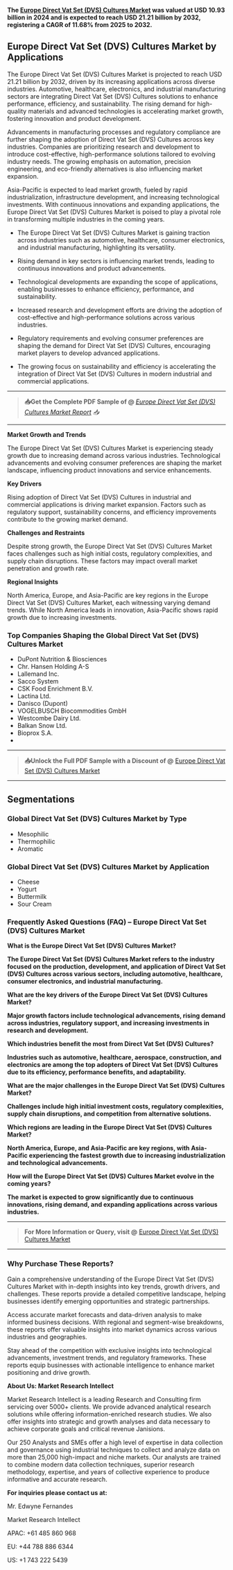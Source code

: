 <p><strong>The <a href="https://www.marketresearchintellect.com/download-sample/?rid=946229&amp;utm_source=Pulse-April-Europe&amp;utm_medium=852">Europe Direct Vat Set (DVS) Cultures Market</a> was valued at USD 10.93 billion in 2024 and is expected to reach USD 21.21 billion by 2032, registering a CAGR of 11.68% from 2025 to 2032.</strong></p><h2>Europe Direct Vat Set (DVS) Cultures Market by Applications&nbsp;</h2><p><p>The Europe Direct Vat Set (DVS) Cultures Market is projected to reach USD 21.21 billion by 2032, driven by its increasing applications across diverse industries. Automotive, healthcare, electronics, and industrial manufacturing sectors are integrating Direct Vat Set (DVS) Cultures solutions to enhance performance, efficiency, and sustainability. The rising demand for high-quality materials and advanced technologies is accelerating market growth, fostering innovation and product development.</p><p>Advancements in manufacturing processes and regulatory compliance are further shaping the adoption of Direct Vat Set (DVS) Cultures across key industries. Companies are prioritizing research and development to introduce cost-effective, high-performance solutions tailored to evolving industry needs. The growing emphasis on automation, precision engineering, and eco-friendly alternatives is also influencing market expansion.</p><p>Asia-Pacific is expected to lead market growth, fueled by rapid industrialization, infrastructure development, and increasing technological investments. With continuous innovations and expanding applications, the Europe Direct Vat Set (DVS) Cultures Market is poised to play a pivotal role in transforming multiple industries in the coming years.</p></p><ul><li><p>The Europe Direct Vat Set (DVS) Cultures Market is gaining traction across industries such as automotive, healthcare, consumer electronics, and industrial manufacturing, highlighting its versatility.</p></li><li><p>Rising demand in key sectors is influencing market trends, leading to continuous innovations and product advancements.</p></li><li><p>Technological developments are expanding the scope of applications, enabling businesses to enhance efficiency, performance, and sustainability.</p></li><li><p>Increased research and development efforts are driving the adoption of cost-effective and high-performance solutions across various industries.</p></li><li><p>Regulatory requirements and evolving consumer preferences are shaping the demand for Direct Vat Set (DVS) Cultures, encouraging market players to develop advanced applications.</p></li><li><p>The growing focus on sustainability and efficiency is accelerating the integration of Direct Vat Set (DVS) Cultures in modern industrial and commercial applications.</p></li></ul><hr /><blockquote><p><strong><span class="font-[700]">📥Get the Complete PDF Sample of @ </span></strong><em><span class="font-[700]"><a href="https://www.marketresearchintellect.com/download-sample/?rid=946229&amp;utm_source=Pulse-April-Europe&amp;utm_medium=852" target="_blank" data-tracking-control-name="article-ssr-frontend-pulse_little-text-block" data-tracking-will-navigate="" data-test-link="">Europe Direct Vat Set (DVS) Cultures Market Report</a>&nbsp;📥</span></em></p></blockquote><hr /><p class="" data-start="77" data-end="360"><strong data-start="77" data-end="105">Market Growth and Trends</strong></p><p class="" data-start="77" data-end="360">The Europe Direct Vat Set (DVS) Cultures Market is experiencing steady growth due to increasing demand across various industries. Technological advancements and evolving consumer preferences are shaping the market landscape, influencing product innovations and service enhancements.</p><p class="" data-start="362" data-end="606"><strong data-start="362" data-end="377">Key Drivers</strong></p><p class="" data-start="362" data-end="606">Rising adoption of Direct Vat Set (DVS) Cultures in industrial and commercial applications is driving market expansion. Factors such as regulatory support, sustainability concerns, and efficiency improvements contribute to the growing market demand.</p><p class="" data-start="608" data-end="849"><strong data-start="608" data-end="637">Challenges and Restraints</strong></p><p class="" data-start="608" data-end="849">Despite strong growth, the Europe Direct Vat Set (DVS) Cultures Market faces challenges such as high initial costs, regulatory complexities, and supply chain disruptions. These factors may impact overall market penetration and growth rate.</p><p class="" data-start="851" data-end="1095"><strong data-start="851" data-end="872">Regional Insights</strong></p><p class="" data-start="851" data-end="1095">North America, Europe, and Asia-Pacific are key regions in the Europe Direct Vat Set (DVS) Cultures Market, each witnessing varying demand trends. While North America leads in innovation, Asia-Pacific shows rapid growth due to increasing investments.</p><p><h3>Top Companies Shaping the Global Direct Vat Set (DVS) Cultures Market </h3><ul><li>DuPont Nutrition & Biosciences</li><li>Chr. Hansen Holding A-S</li><li>Lallemand Inc.</li><li>Sacco System</li><li>CSK Food Enrichment B.V.</li><li>Lactina Ltd.</li><li>Danisco (Dupont)</li><li>VOGELBUSCH Biocommodities GmbH</li><li>Westcombe Dairy Ltd.</li><li>Balkan Snow Ltd.</li><li>Bioprox S.A.</li><li></li></ul></p><hr /><blockquote><p><strong>📥Unlock the Full PDF Sample with a Discount of @</strong> <a href="https://www.marketresearchintellect.com/ask-for-discount/?rid=946229&amp;utm_source=Pulse-April-Europe&amp;utm_medium=852">Europe Direct Vat Set (DVS) Cultures Market</a></p></blockquote><hr /><p><h2>Segmentations</h2><h3>Global Direct Vat Set (DVS) Cultures Market by Type</h3><ul><li>Mesophilic</li><li>Thermophilic</li><li>Aromatic</li></ul><h3>Global Direct Vat Set (DVS) Cultures Market by Application</h3><ul><li>Cheese</li><li>Yogurt</li><li>Buttermilk</li><li>Sour Cream</li></ul></p><h3><strong>Frequently Asked Questions (FAQ) &ndash; Europe Direct Vat Set (DVS) Cultures Market</strong></h3><p><strong>What is the Europe Direct Vat Set (DVS) Cultures Market?</strong></p><p><strong>The Europe Direct Vat Set (DVS) Cultures Market refers to the industry focused on the production, development, and application of Direct Vat Set (DVS) Cultures across various sectors, including automotive, healthcare, consumer electronics, and industrial manufacturing.</strong></p><p><strong>What are the key drivers of the Europe Direct Vat Set (DVS) Cultures Market?</strong></p><p><strong>Major growth factors include technological advancements, rising demand across industries, regulatory support, and increasing investments in research and development.</strong></p><p><strong>Which industries benefit the most from Direct Vat Set (DVS) Cultures?</strong></p><p><strong>Industries such as automotive, healthcare, aerospace, construction, and electronics are among the top adopters of Direct Vat Set (DVS) Cultures due to its efficiency, performance benefits, and adaptability.</strong></p><p><strong>What are the major challenges in the Europe Direct Vat Set (DVS) Cultures Market?</strong></p><p><strong>Challenges include high initial investment costs, regulatory complexities, supply chain disruptions, and competition from alternative solutions.</strong></p><p><strong>Which regions are leading in the Europe Direct Vat Set (DVS) Cultures Market?</strong></p><p><strong>North America, Europe, and Asia-Pacific are key regions, with Asia-Pacific experiencing the fastest growth due to increasing industrialization and technological advancements.</strong></p><p><strong>How will the Europe Direct Vat Set (DVS) Cultures Market evolve in the coming years?</strong></p><p><strong>The market is expected to grow significantly due to continuous innovations, rising demand, and expanding applications across various industries.</strong></p><hr /><blockquote><p><span class="font-[700]"><strong>For More Information or Query, visit&nbsp;@</strong>&nbsp;</span><span class="font-[700]"><a href="https://www.marketresearchintellect.com/product/global-direct-vat-set-dvs-cultures-market/?utm_source=Linkedin&utm_medium=852" target="_blank" data-tracking-control-name="article-ssr-frontend-pulse_little-text-block" data-tracking-will-navigate="" data-test-link="">Europe Direct Vat Set (DVS) Cultures Market</a></span></p></blockquote><hr /><h3><strong data-start="0" data-end="31">Why Purchase These Reports?</strong></h3><p class="" data-start="35" data-end="297">Gain a comprehensive understanding of the Europe Direct Vat Set (DVS) Cultures Market with in-depth insights into key trends, growth drivers, and challenges. These reports provide a detailed competitive landscape, helping businesses identify emerging opportunities and strategic partnerships.</p><p class="" data-start="299" data-end="540">Access accurate market forecasts and data-driven analysis to make informed business decisions. With regional and segment-wise breakdowns, these reports offer valuable insights into market dynamics across various industries and geographies.</p><p class="" data-start="542" data-end="784">Stay ahead of the competition with exclusive insights into technological advancements, investment trends, and regulatory frameworks. These reports equip businesses with actionable intelligence to enhance market positioning and drive growth.</p><p><strong><span class="font-[700]">About Us: Market Research Intellect</span></strong></p><p><span class="">Market Research Intellect is a leading Research and Consulting firm servicing over 5000+ clients. We provide advanced analytical research solutions while offering information-enriched research studies.&nbsp;</span>We also offer insights into strategic and growth analyses and data necessary to achieve corporate goals and critical revenue Janisions.</p><p><span class="">Our 250 Analysts and SMEs offer a high level of expertise in data collection and governance using industrial techniques to collect and analyze data on more than 25,000 high-impact and niche markets. Our analysts are trained to combine modern data collection techniques, superior research methodology, expertise, and years of collective experience to produce informative and accurate research.</span></p><p><strong>For inquiries please contact us at:</strong></p><p>Mr. Edwyne Fernandes</p><p>Market Research Intellect</p><p>APAC: +61 485 860 968</p><p>EU: +44 788 886 6344</p><p>US: +1 743 222 5439</p>